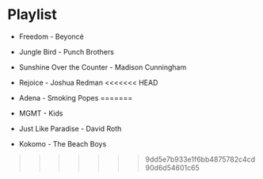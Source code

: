 # Playlist

- Freedom - Beyoncé
- Jungle Bird - Punch Brothers
- Sunshine Over the Counter - Madison Cunningham
- Rejoice - Joshua Redman
<<<<<<< HEAD
- Adena - Smoking Popes
=======

- MGMT - Kids
- Just Like Paradise - David Roth
- Kokomo - The Beach Boys
>>>>>>> 9dd5e7b933e1f6bb4875782c4cd90d6d54601c65

